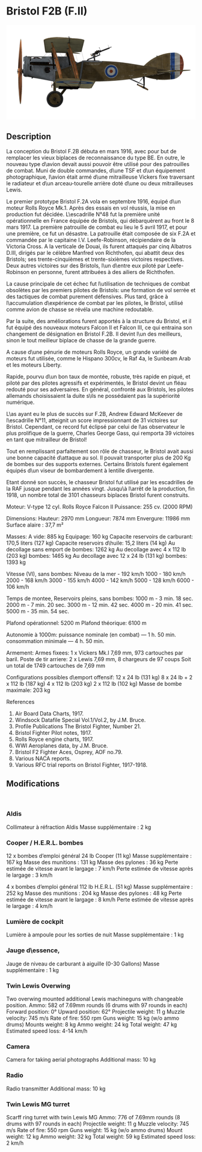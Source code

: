 # Bristol F2B (F.II)

![bristolf2bf2](../images/bristolf2bf2.png)

## Description

La conception du Bristol F.2B débuta en mars 1916, avec pour but de remplacer les vieux biplaces de reconnaissance du type BE. En outre, le nouveau type d\avion devait aussi pouvoir être utilisé pour des patrouilles de combat. Muni de double commandes, d\une TSF et d\un équipement photographique, l\avion était armé d\une mitrailleuse Vickers fixe traversant le radiateur et d\un arceau-tourelle arrière doté d\une ou deux mitrailleuses Lewis.

Le premier prototype Bristol F.2A vola en septembre 1916, équipé d\un moteur Rolls Royce Mk.1. Après des essais en vol réussis, la mise en production fut décidée. L\escadrille N°48 fut la première unité opérationnelle en France équipée de Bristols, qui débarquèrent au front le 8 mars 1917.
La première patrouille de combat eu lieu le 5 avril 1917, et pour une première, ce fut un désastre. La patrouille était composée de six F.2A et commandée par le capitaine I.V. Leefe-Robinson, récipiendaire de la Victoria Cross. A la verticale de Douai, ils furent attaqués par cinq Albatros D.III, dirigés par le célèbre Manfred von Richthofen, qui abattit deux des Bristols; ses trente-cinquièmes et trente-sixièmes victoires respectives. Deux autres victoires sur des Bristols, l\un d\entre eux piloté par Leefe-Robinson en personne, furent attribuées à des ailiers de Richthofen.

La cause principale de cet échec fut l\utilisation de techniques de combat obsolètes par les premiers pilotes de Bristols: une formation de vol serrée et des tactiques de combat purement défensives. Plus tard, grâce à l\accumulation d\expérience de combat par les pilotes, le Bristol, utilisé comme avion de chasse se révéla une machine redoutable.

Par la suite, des améliorations furent apportés à la structure du Bristol, et il fut équipé des nouveaux moteurs Falcon II et Falcon III, ce qui entraina son changement de désignation en Bristol F.2B. Il devint l\un des meilleurs, sinon le tout meilleur biplace de chasse de la grande guerre.

A cause d\une pénurie de moteurs Rolls Royce, un grande variété de moteurs fut utilisée, comme le Hispano 300cv, le Raf 4a, le Sunbeam Arab et les moteurs Liberty.

Rapide, pourvu d\un bon taux de montée, robuste, très rapide en piqué, et piloté par des pilotes agressifs et expérimentés, le Bristol devint un fléau redouté pour ses adversaires. En général, confronté aux Bristols, les pilotes allemands choisissaient la duite s\ils ne possédaient pas la supériorité numérique.

L\as ayant eu le plus de succès sur F.2B, Andrew Edward McKeever de l\escadrille N°11, atteignit un score impressionnant de 31 victoires sur Bristol. Cependant, ce record fut éclipsé par celui de l\as observateur le plus prolifique de la guerre, Charles George Gass, qui remporta 39 victoires en tant que mitrailleur de Bristol!

Tout en remplissant parfaitement son rôle de chasseur, le Bristol avait aussi une bonne capacité d\attaque au sol. Il pouvait transporter plus de 200 Kg de bombes sur des supports externes. Certains Bristols furent également équipés d\un viseur de bombardement à lentille divergente.

Etant donné son succès, le chasseur Bristol fut utilisé par les escadrilles de la RAF jusque pendant les années vingt.
Jusqu\à l\arrêt de la production, fin 1918, un nombre total de 3101 chasseurs biplaces Bristol furent construits.


Moteur: V-type 12 cyl. Rolls Royce Falcon II
Puissance: 255 cv. (2000 RPM)

Dimensions:
Hauteur: 2970 mm
Longueur: 7874 mm
Envergure: 11986 mm
Surface alaire : 37,7 m²

Masses:
A vide: 885 kg
Equipage: 160 kg
Capacite reservoirs de carburant: 170,5 liters (127 kg)
Capacite reservoirs d\huile: 15,2 liters (14 kg)
Au decollage sans emport de bombes: 1262 kg
Au decollage avec 4 x 112 lb (203 kg) bombes: 1465 kg
Au decollage avec 12 x 24 lb (131 kg) bombes: 1393 kg

Vitesse (VI), sans bombes:
Niveau de la mer - 192 km/h
1000 - 180 km/h
2000 - 168 km/h
3000 - 155 km/h
4000 - 142 km/h
5000 - 128 km/h
6000 - 106 km/h

Temps de montee, Reservoirs pleins, sans bombes:
1000 m -  3 min. 18 sec.
2000 m -  7 min. 20 sec.
3000 m - 12 min. 42 sec.
4000 m - 20 min. 41 sec.
5000 m - 35 min. 54 sec.

Plafond opérationnel: 5200 m
Plafond théorique: 6100 m

Autonomie à 1000m:
puissance nominale (en combat) — 1 h. 50 min.
consommation minimale — 4 h. 50 min.

Armement:
Armes fixees: 1 x Vickers Mk.I 7,69 mm, 973 cartouches par baril.
Poste de tir arriere: 2 x Lewis 7,69 mm, 8 chargeurs de 97 coups
Soit un total de 1749 cartouches de 7,69 mm

Configurations possibles d\emport offensif:
12 x 24 lb (131 kg)
8 x 24 lb + 2 x 112 lb (187 kg)
4 x 112 lb (203 kg)
2 x 112 lb (102 kg)
Masse de bombe maximale: 203 kg

References
1) Air Board Data Charts, 1917.
2) Windsock Datafile Special Vol.1/Vol.2, by J.M. Bruce.
3) Profile Publications The Bristol Fighter, Number 21.
4) Bristol Fighter Pilot notes, 1917.
5) Rolls Royce engine charts, 1917.
6) WWI Aeroplanes data, by J.M. Bruce.
7) Bristol F2 Fighter Aces, Osprey, AOF no.79.
8) Various NACA reports.
9) Various RFC trial reports on Bristol Fighter, 1917-1918.

## Modifications
﻿

### Aldis

Collimateur à réfraction Aldis
Masse supplémentaire : 2 kg
﻿

### Cooper / H.E.R.L. bombes

12 x bombes d’emploi général 24 lb Cooper (11 kg)
Masse supplémentaire : 167 kg
Masse des munitions : 131 kg
Masse des pylones : 36 kg
Perte estimée de vitesse avant le largage : 7 km/h
Perte estimée de vitesse après le largage : 3 km/h

4 x bombes d’emploi général 112 lb H.E.R.L. (51 kg)
Masse supplémentaire : 252 kg
Masse des munitions : 204 kg
Masse des pylones : 48 kg
Perte estimée de vitesse avant le largage : 8 km/h
Perte estimée de vitesse après le largage : 4 km/h﻿

### Lumière de cockpit

Lumière à ampoule pour les sorties de nuit
Masse supplémentaire : 1 kg
﻿

### Jauge d\essence,

Jauge de niveau de carburant à aiguille (0-30 Gallons)
Masse supplémentaire : 1 kg
﻿

### Twin Lewis Overwing

Two overwing mounted additional Lewis machineguns with changeable position.
Ammo: 582 of 7.69mm rounds (6 drums with 97 rounds in each)
Forward position: 0°
Upward position: 62°
Projectile weight: 11 g
Muzzle velocity: 745 m/s
Rate of fire: 550 rpm
Guns weight: 15 kg (w/o ammo drums)
Mounts weight: 8 kg
Ammo weight: 24 kg
Total weight: 47 kg
Estimated speed loss: 4-14 km/h﻿

### Camera

Camera for taking aerial photographs
Additional mass: 10 kg
﻿

### Radio

Radio transmitter
Additional mass: 10 kg﻿

### Twin Lewis MG turret

Scarff ring turret with twin Lewis MG
Ammo: 776 of 7.69mm rounds (8 drums with 97 rounds in each)
Projectile weight: 11 g
Muzzle velocity: 745 m/s
Rate of fire: 550 rpm
Guns weight: 15 kg (w/o ammo drums)
Mount weight: 12 kg
Ammo weight: 32 kg
Total weight: 59 kg
Estimated speed loss: 2 km/h